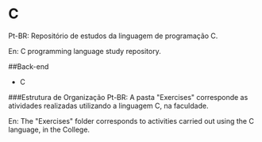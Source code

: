 # C
Pt-BR: Repositório de estudos da linguagem de programação C.

En: C programming language study repository.

##Back-end
- C

###Estrutura de Organização
Pt-BR: A pasta "Exercises" corresponde as atividades realizadas utilizando a linguagem C, na faculdade.

En: The "Exercises" folder corresponds to activities carried out using the C language, in the College.
